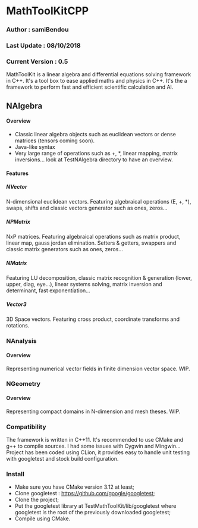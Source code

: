 # MathToolKitCPP

### Author : samiBendou

### Last Update : 08/10/2018

### Current Version : 0.5

MathToolKit is a linear algebra and differential equations solving framework in C++. It's a tool box to ease applied maths and physics in C++. It's the a framework to perform fast and efficient scientific calculation and AI.

## NAlgebra

#### Overview

- Classic linear algebra objects such as euclidean vectors or dense matrices (tensors coming soon).
- Java-like syntax
- Very large range of operations such as +, *, linear mapping, matrix inversions... look at TestNAlgebra directory to have an overview.


#### Features

##### NVector

N-dimensional euclidean vectors. Featuring algebraical operations (E, +, *), swaps, shifts and classic vectors generator such as ones, zeros...
  
##### NPMatrix

NxP matrices. Featuring algebraical operations such as matrix product, linear map, gauss jordan elimination. Setters & getters, swappers and classic matrix generators such as ones, zeros...
  
##### NMatrix

Featuring LU decomposition, classic matrix recognition & generation (lower, upper, diag, eye...), linear systems solving, matrix inversion and determinant, fast exponentiation...
  
##### Vector3

3D Space vectors. Featuring cross product, coordinate transforms and rotations.
  
 ### NAnalysis
 
 #### Overview
 
 Representing numerical vector fields in finite dimension vector space. WIP.
 
 ### NGeometry
 
 #### Overview
 
 Representing compact domains in N-dimension and mesh theses. WIP.
 
 ### Compatibility
 
 The framework is written in C++11. It's recommended to use CMake and g++ to compile sources. I had some issues with Cygwin and Mingwin... Project has been coded using CLion, it provides easy to handle unit testing with googletest and stock build configuration.
 
 ### Install
 
 - Make sure you have CMake version 3.12 at least;
 - Clone googletest : https://github.com/google/googletest;
 - Clone the project;
 - Put the googletest library at TestMathToolKit/lib/googletest where googletest is the root of the previously downloaded googletest;
 - Compile using CMake.
